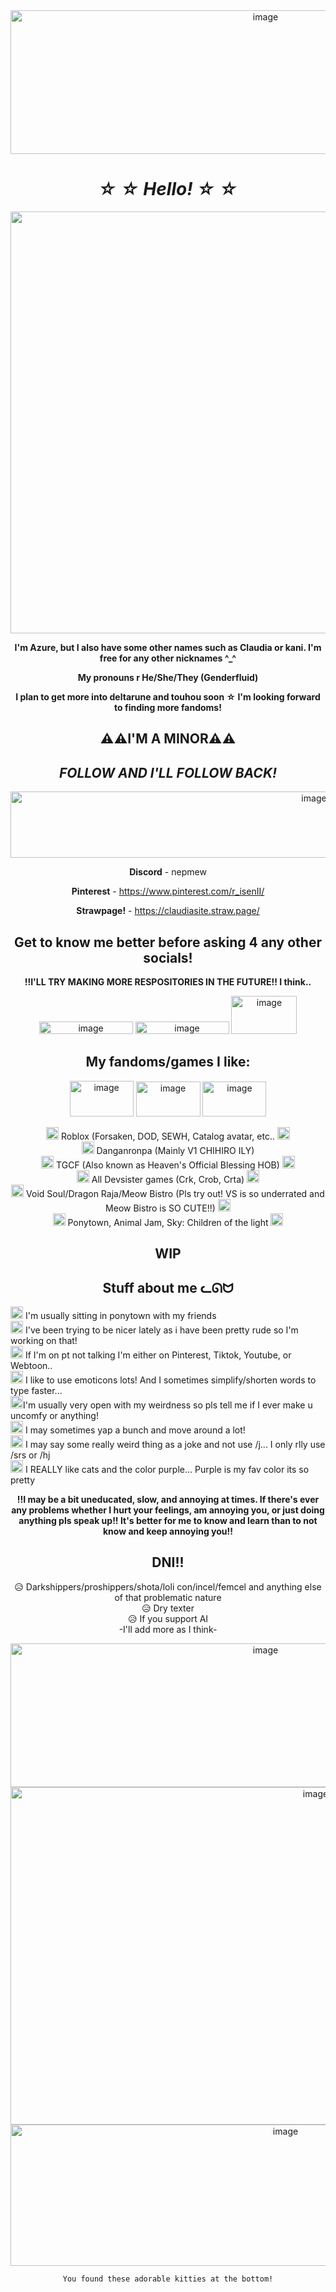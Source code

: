 <div align="center">


<img width="800" height="230" alt="image" src="https://github.com/user-attachments/assets/e7f4295d-a6ca-4738-bbea-fb81f9635682" />


# *☆ ☆ Hello! ☆ ☆*


<img width="1200" height="675" alt="image" src="https://github.com/user-attachments/assets/6020d829-6da2-41a8-80ef-f46fc07619c9" />



**I'm Azure, but I also have some other names such as Claudia or kani. I'm free for any other nicknames ^_^**

**My pronouns r He/She/They (Genderfluid)** <br>

**I plan to get more into deltarune and touhou soon  ☆  I'm looking forward to finding more fandoms!** <br>



## ⚠️⚠️I'M A MINOR⚠️⚠️
## *FOLLOW AND I'LL FOLLOW BACK!*


<img width="955" height="106" alt="image" src="https://github.com/user-attachments/assets/c969092a-80ca-4bc0-b2ba-df0b6d4530b4" />



**Discord** - nepmew

**Pinterest** - https://www.pinterest.com/r_isenII/

**Strawpage!** - https://claudiasite.straw.page/

## Get to know me better before asking 4 any other socials!

**!!I'LL TRY MAKING MORE RESPOSITORIES IN THE FUTURE!! I think..** 

<img width="150" height="20" alt="image" src="https://github.com/user-attachments/assets/55648e3a-b375-4a99-9c0d-12c25efa4823" /> <img width="150" height="20" alt="image" src="https://github.com/user-attachments/assets/ac84cc4d-e1b2-499d-a666-deef77dea52f" /> <img width="105" height="61" alt="image" src="https://github.com/user-attachments/assets/f6be6c56-42f6-4ad0-9361-0d0a4d4dbe89" />


## My fandoms/games I like:

<img width="102" height="57" alt="image" src="https://github.com/user-attachments/assets/511ee8d7-4521-4f83-ad61-3050a3ac1ca1" /> <img width="103" height="56" alt="image" src="https://github.com/user-attachments/assets/fc528cbf-2ff3-40a3-937b-dde171f01fd4" /> <img width="102" height="56" alt="image" src="https://github.com/user-attachments/assets/4398e10b-615e-44a7-a8f8-4b4093c758b5" />

<img width="20" height="20" alt="image" src="https://github.com/user-attachments/assets/e248ddbe-7354-4525-8584-dfaae92e85d2" /> Roblox (Forsaken, DOD, SEWH, Catalog avatar, etc.. <img width="20" height="20" alt="image" src="https://github.com/user-attachments/assets/59bf8ce2-0990-42f8-b41c-ccc49358806b" /> <br>
<img width="20" height="20" alt="image" src="https://github.com/user-attachments/assets/b16a281a-61f9-4784-8ccf-dcbb5ba076e0" /> Danganronpa (Mainly V1 CHIHIRO ILY) <br>
<img width="20" height="20" alt="image" src="https://github.com/user-attachments/assets/9f55dc1b-143a-4197-bf87-36f973e5e248" /> TGCF (Also known as Heaven's Official Blessing HOB) <img width="20" height="20" alt="image" src="https://github.com/user-attachments/assets/8dc90872-44f0-498f-8d2e-969fe776623e" /> <br>
<img width="20" height="20" alt="image" src="https://github.com/user-attachments/assets/43a7e495-747e-4fd0-af8d-13a0c6e2ee18" /> All Devsister games (Crk, Crob, Crta) <img width="20" height="20" alt="image" src="https://github.com/user-attachments/assets/a7009601-9037-4da5-b864-0845a3dbcc29" /> <br>
<img width="20" height="20" alt="image" src="https://github.com/user-attachments/assets/e1d3bbc3-e735-4f0a-9a07-5f2294879b71" /> Void Soul/Dragon Raja/Meow Bistro (Pls try out! VS is so underrated and Meow Bistro is SO CUTE!!) <img width="20" height="20" alt="image" src="https://github.com/user-attachments/assets/ca9f9136-819d-4288-b370-e549ca3036af" /> <br>
<img width="20" height="20" alt="image" src="https://github.com/user-attachments/assets/3bd1e598-aaa1-4482-b36d-f35335869516" /> Ponytown, Animal Jam, Sky: Children of the light <img width="20" height="20" alt="image" src="https://github.com/user-attachments/assets/b50d72f9-f747-428b-b506-62e956f42b47" /> <br>





## WIP

## Stuff about me ᓚᘏᗢ

</div>

<img width="20" height="20" alt="image" src="https://github.com/user-attachments/assets/df704f4a-1485-4be5-8b79-fe87d7119993" /> I'm usually sitting in ponytown with my friends <br>
<img width="20" height="20" alt="image" src="https://github.com/user-attachments/assets/57245a56-51f2-4a05-9365-c6f745e554f8" /> I've been trying to be nicer lately as i have been pretty rude so I'm working on that! <br>
<img width="20" height="20" alt="image" src="https://github.com/user-attachments/assets/3a3dec6f-47a9-4e52-bef3-ecb972cfc7a7" /> If I'm on pt not talking I'm either on Pinterest, Tiktok, Youtube, or Webtoon.. <br>
<img width="20" height="20" alt="image" src="https://github.com/user-attachments/assets/b1e13c7b-361f-475e-bb32-98d6f6a7e75c" /> I like to use emoticons lots! And I sometimes simplify/shorten words to type faster... <br>
<img width="20" height="20" alt="image" src="https://github.com/user-attachments/assets/2f51091f-bafd-43ff-be80-9001946df7e4" />I'm usually very open with my weirdness so pls tell me if I ever make u uncomfy or anything! <br>
<img width="20" height="20" alt="image" src="https://github.com/user-attachments/assets/cde2febe-329a-4f4f-a5f4-d1b888d02164" /> I may sometimes yap a bunch and move around a lot!<br>
<img width="20" height="20" alt="image" src="https://github.com/user-attachments/assets/52f97053-26a1-40cf-b47a-b1205cf44850" /> I may say some really weird thing as a joke and not use /j... I only rlly use /srs or /hj <br>
<img width="20" height="20" alt="image" src="https://github.com/user-attachments/assets/58590b53-35dd-46d4-ad32-6d9270c3c9c6" /> I REALLY like cats and the color purple... Purple is my fav color its so pretty <br>

<div align="center">
 
 **!!I may be a bit uneducated, slow, and annoying at times. If there's ever any problems whether I hurt your feelings, am annoying you, or just doing anything pls speak up!! It's better for me to know and learn than to not know and keep annoying you!!**


## DNI!!

😥 Darkshippers/proshippers/shota/loli con/incel/femcel and anything else of that problematic nature<br>
😥 Dry texter<br>
😥 If you support AI<br>
 -I'll add more as I think- <br>



<img width="800" height="230" alt="image" src="https://github.com/user-attachments/assets/f47197f9-4381-453b-acaa-92c42727ce0a" />



<img width="960" height="540" alt="image" src="https://github.com/user-attachments/assets/6e171f89-5e30-4f52-abba-d9a6ce3c8ee1" />



<img width="864" height="226" alt="image" src="https://github.com/user-attachments/assets/505acf3c-d532-482b-8faa-0a1614c82c89" />



<div align="center">

`You found these adorable kitties at the bottom!` <br>



<!--
**Davestridersjuice/Davestridersjuice** is a ✨ _special_ ✨ repository because its `README.md` (this file) appears on your GitHub profile.

Here are some ideas to get you started:

- 🔭 I’m currently working on ...
- 🌱 I’m currently learning ...
- 👯 I’m looking to collaborate on ...
- 🤔 I’m looking for help with ...
- 💬 Ask me about ...
- 📫 How to reach me: ...
- 😄 Pronouns: ...
- ⚡ Fun fact: ...
-->

